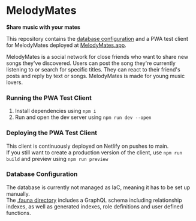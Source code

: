 # MelodyMates

**Share music with your mates**

This repository contains the [database configuration](https://github.com/koenidv/MelodyMates/tree/main/.fauna) and a PWA test client for MelodyMates deployed at [MelodyMates.app](https://melodymates.app).

MelodyMates is a social network for close friends who want to share new songs they've discovered.
Users can post the song they're currently listening to or search for specific titles.
They can react to their friend's posts and reply by text or songs. MelodyMates is made for young music lovers.

### Running the PWA Test Client

1. Install dependencies using `npm i`
2. Run and open the dev server using `npm run dev --open`

### Deploying the PWA Test Client

This client is continuously deployed on Netlify on pushes to main.  
If you still want to create a production version of the client, use `npm run build` and preview using `npm run preview`

### Database Configuration

The database is currently not managed as IaC, meaning it has to be set up manually.  
The [.fauna directory](https://github.com/koenidv/MelodyMates/tree/main/.fauna) includes a GraphQL schema including relationship indexes, as well as generated indexes, role definitions and user defined functions.
